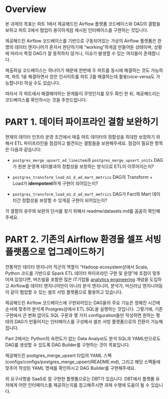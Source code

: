 # Overview
본 과제의 목표는 파트 1에서 제공해드린 Airflow 플랫폼 코드베이스와 DAG의 결함을 보하고 파트 2에서 협업이 용이하게끔 제시된 인터페이스를 구현하는 것입니다.

제공해드린 Airflow 코드베이스를 기반으로 구동되어있는 가상의 Airflow 플랫폼은 한명의 데이터 엔지니어가 혼자서 판단하기에 “working”하게끔 만들어둔 상태이며, 상황에 따라서 특정 DAG가 잘 동작하지 않거나, 이슈가 발생할 수 있는 여지들이 존재합니다.

제출하실 코드베이스는 하나이기 때문에 한번에 두 파트를 동시에 해결하는 것도 가능하며, 파트 1을 해결하면서 얻은 인사이트를 파트 2를 해결하는데 활용(vice-versa도 가능합니다) 하실 수도 있습니다.

따라서 각 파트에서 해결해야하는 문제들이 무엇인지를 모두 확인 한 뒤, 제공해드리는 코드베이스를 확인하시는 것을 추천드립니다.
# PART 1. 데이터 파이프라인 결함 보완하기

현재의 데이터 인프라 운영 조건에서 매출 마트 데이터의 정합성을 최대한 보장하기 위해서 ETL 파이프라인을 점검하고 발견되는 결함들을 보완해주세요. 점검이 필요한 항목은 다음과 같습니다:

- `postgres_merge_upsert_ad_lineitem`과 `postgres_merge_upsert_units` DAG가 원본 운영계 테이블과의 정합성을 보장하는 방식으로 ETL이 이루어지는지?

- `postgres_transform_load_m1_d_ad_mart_metrics` DAG의 Transform + Load가 **idempotent**하게 구현이 되어있는지?

- `postgres_transform_load_m1_d_ad_mart_metrics` DAG가 Fact와 Mart 데이터간 정합성을 보장할 수 있게끔 구현이 되어있는지?

각 결함의 유무와 보완의 단서를 찾기 위해서 readme/datasets.md를 꼼꼼히 확인해주세요.

# PART 2. 기존의 Airflow 환경을 셀프 서빙 플랫폼으로 업그레이드하기

전통적인 데이터 엔지니어 직군의 역할이 “Hadoop ecosystem상에서 Scala, Python 코드를 기반으로 Spark ETL 데이터 파이프라인 구현 및 운영”에 초점이 맞추어져 있었다면, 버즈빌을 포함한 많은 IT기업들 [analytics engineering](https://www.getdbt.com/what-is-analytics-engineering/) 개념을 도입하고 Airflow를 데이터 엔지니어만이 아니라 분석 엔지니어, 분석가, 머신러닝 엔지니어등이 같이 협업할 수 있는 셀프 서빙 플랫폼으로 활용하고 있습니다.

제공해드린 Airflow 코드베이스에 구현되어있는 DAG들의 주요 기능은 정해진 시간에 순서에 맞추어 분석계 Postgres상에서 ETL SQL을 실행하는 것입니다. 그렇기에, 기존 구현에서 큰 변화 없이도 SQL 구문과 몇 가지 configuration들만 작성하면 원하는 형태의 DAG가 만들어지는 인터페이스를 구성해서 셀프 서빙 플랫폼으로의 전환이 가능해집니다.

Part 2에서는 Python의 숙련도가 없는 Data Analyst도 분석 SQL과 YAML만으로도 DAG를 생성할 수 있도록 DAG Builder를 구현하는 것이 목표입니다.

제공해드린 postgres_merge_upsert 타입의 YAML 스펙(configs/configs/postgres_merge_upsert/README.md), 그리고 해당 스펙들에 맞추어 작성된 YAML 명세를 확인하시고 DAG Builder를 구현해주세요.

위 요구사항을 SaaS로 잘 구현한 플랫폼으로는 DBT가 있습니다. DBT에서 플랫폼 유저에게 어떤 인터페이스를 제공하는지를 참고해주시면 과제 수행에 도움이 될 수 있습니다.

